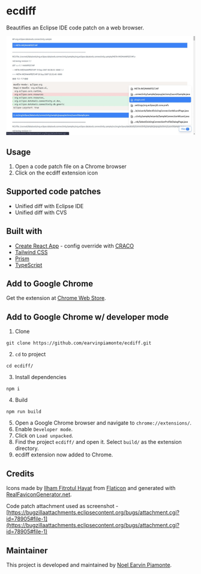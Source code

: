 # ecdiff

Beautifies an Eclipse IDE code patch on a web browser.

![alt text](./webstore/social-preview.jpg 'ecdiff screenshot')

## Usage

1. Open a code patch file on a Chrome browser
2. Click on the ecdiff extension icon

## Supported code patches

- Unified diff with Eclipse IDE
- Unified diff with CVS

## Built with

- [Create React App](https://create-react-app.dev/) - config override with [CRACO](https://github.com/gsoft-inc/craco)
- [Tailwind CSS](https://tailwindcss.com/)
- [Prism](https://prismjs.com/)
- [TypeScript](https://typescriptlang.org/)

## Add to Google Chrome

Get the extension at [Chrome Web Store](https://chrome.google.com/webstore/detail/jockmidhjggcfnfdinaihmndknopjjij/).

## Add to Google Chrome w/ developer mode

1. Clone

```
git clone https://github.com/earvinpiamonte/ecdiff.git
```

2. `cd` to project

```
cd ecdiff/

```

3. Install dependencies

```
npm i
```

4. Build

```
npm run build
```

5. Open a Google Chrome browser and navigate to `chrome://extensions/`.
6. Enable `Developer mode`.
7. Click on `Load unpacked`.
8. Find the project `ecdiff/` and open it. Select `build/` as the extension directory.
9. ecdiff extension now added to Chrome.

## Credits

Icons made by [Ilham Fitrotul Hayat](https://www.flaticon.com/authors/ilham-fitrotul-hayat) from [Flaticon](www.flaticon.com) and generated with [RealFaviconGenerator.net](https://realfavicongenerator.net/).

Code patch attachment used as screenshot - [https://bugzillaattachments.eclipsecontent.org/bugs/attachment.cgi?id=78905#file-1](https://bugzillaattachments.eclipsecontent.org/bugs/attachment.cgi?id=78905#file-1)

## Maintainer

This project is developed and maintained by [Noel Earvin Piamonte](https://www.earvinpiamonte.com/).
